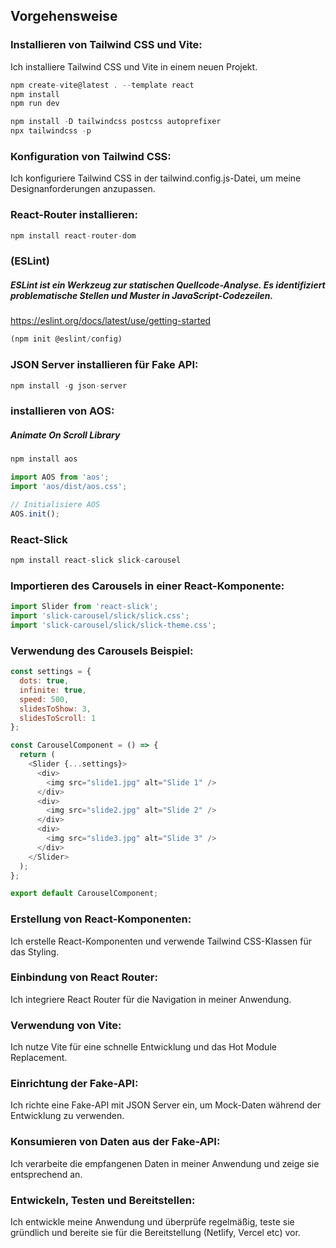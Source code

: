 
## Vorgehensweise
### Installieren von Tailwind CSS und Vite: 
Ich installiere Tailwind CSS und Vite in einem neuen Projekt.
```javascript
npm create-vite@latest . --template react 
npm install
npm run dev

npm install -D tailwindcss postcss autoprefixer
npx tailwindcss -p

```
### Konfiguration von Tailwind CSS: 
Ich konfiguriere Tailwind CSS in der tailwind.config.js-Datei, um meine Designanforderungen anzupassen.

### React-Router installieren:
```javascript 
npm install react-router-dom
```

### (ESLint)
##### ESLint ist ein Werkzeug zur statischen Quellcode-Analyse. Es identifiziert problematische Stellen und Muster in JavaScript-Codezeilen. 
https://eslint.org/docs/latest/use/getting-started
```javascript
(npm init @eslint/config)
```

### JSON Server installieren für Fake API:
```javascript
npm install -g json-server
```


### installieren von AOS:
##### Animate On Scroll Library

```javascript
npm install aos
```
```javascript
import AOS from 'aos';
import 'aos/dist/aos.css';

// Initialisiere AOS
AOS.init();
```
### React-Slick

```javascript 
npm install react-slick slick-carousel
```
### Importieren des Carousels in einer React-Komponente:
```javascript
import Slider from 'react-slick';
import 'slick-carousel/slick/slick.css';
import 'slick-carousel/slick/slick-theme.css';
```
### Verwendung des Carousels Beispiel:
```Javascript
const settings = {
  dots: true,
  infinite: true,
  speed: 500,
  slidesToShow: 3,
  slidesToScroll: 1
};

const CarouselComponent = () => {
  return (
    <Slider {...settings}>
      <div>
        <img src="slide1.jpg" alt="Slide 1" />
      </div>
      <div>
        <img src="slide2.jpg" alt="Slide 2" />
      </div>
      <div>
        <img src="slide3.jpg" alt="Slide 3" />
      </div>
    </Slider>
  );
};

export default CarouselComponent;
```
### Erstellung von React-Komponenten: 
Ich erstelle React-Komponenten und verwende Tailwind CSS-Klassen für das Styling.

### Einbindung von React Router: 
Ich integriere React Router für die Navigation in meiner Anwendung.

### Verwendung von Vite: 
Ich nutze Vite für eine schnelle Entwicklung und das Hot Module Replacement.

### Einrichtung der Fake-API: 
Ich richte eine Fake-API mit JSON Server ein, um Mock-Daten während der Entwicklung zu verwenden.

### Konsumieren von Daten aus der Fake-API: 
Ich verarbeite die empfangenen Daten in meiner Anwendung und zeige sie entsprechend an.

### Entwickeln, Testen und Bereitstellen: 
Ich entwickle meine Anwendung und überprüfe regelmäßig, teste sie gründlich und bereite sie für die Bereitstellung (Netlify, Vercel etc) vor.








